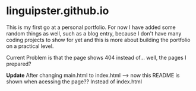 # linguipster.github.io


This is my first go at a personal portfolio. For now I have added some random things as well, such as a blog entry, because I don't have many coding projects to show for yet and this is more about building the portfolio on a practical level. 

Current Problem is that the page shows 404 instead of... well, the pages I prepared? 

**Update**  After changing main.html to index.html --> now this README is shown when acessing the page?? Instead of index.html 
